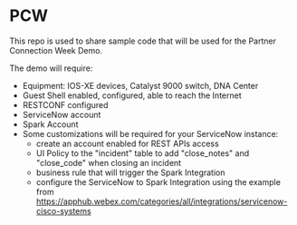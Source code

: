 # **PCW**

This repo is used to share sample code that will be used for the Partner Connection Week Demo.

The demo will require:
 - Equipment: IOS-XE devices, Catalyst 9000 switch, DNA Center
 - Guest Shell enabled, configured, able to reach the Internet
 - RESTCONF configured
 - ServiceNow account
 - Spark Account
 - Some customizations will be required for your ServiceNow instance:
    - create an account enabled for REST APIs access
    - UI Policy to the "incident" table to add "close_notes" and "close_code" when closing an incident
    - business rule that will trigger the Spark Integration
    - configure the ServiceNow to Spark Integration using the example from https://apphub.webex.com/categories/all/integrations/servicenow-cisco-systems

